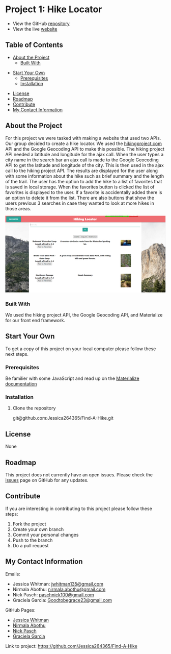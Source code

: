# Project 1: Hike Locator

- View the GitHub [repository](https://github.com/Jessica264365/Find-A-Hike)
- View the live [website](https://jessica264365.github.io/Find-A-Hike/)

## Table of Contents

- [About the Project](https://github.com/Jessica264365/Find-A-Hike#about-the-project)
  - [Built With](https://github.com/Jessica264365/Find-A-Hike#built-with)

* [Start Your Own](https://github.com/Jessica264365/Find-A-Hike#start-your-own)
  - [Prerequisites](https://github.com/Jessica264365/Find-A-Hike#prerequisites)
  - [Installation](https://github.com/Jessica264365/Find-A-Hike#installation)

- [License](https://github.com/Jessica264365/Find-A-Hike#license)
- [Roadmap](https://github.com/Jessica264365/Find-A-Hike#roadmap)
- [Contribute](https://github.com/Jessica264365/Find-A-Hike#contribute)
- [My Contact Information](https://github.com/Jessica264365/Find-A-Hike#my-contact-information)

## About the Project

For this project we were tasked with making a website that used two APIs. Our group decided to create a hike locator. We used the [hikingproject.com](https://www.hikingproject.com/data) API and the Google Geocoding API to make this possible. The hiking project API needed a latitude and longitude for the ajax call. When the user types a city name in the search bar an ajax call is made to the Google Geocoding API to get the latitude and longitude of the city. This is then used in the ajax call to the hiking project API. The results are displayed for the user along with some information about the hike such as brief summary and the length of the trail. The user has the option to add the hike to a list of favorites that is saved in local storage. When the favorites button is clicked the list of favorites is displayed to the user. If a favorite is accidentally added there is an option to delete it from the list. There are also buttons that show the users previous 3 searches in case they wanted to look at more hikes in those areas.

![](/images/hikelocator1.PNG)

### Built With

We used the hiking project API, the Google Geocoding API, and Materialize for our front end framework.

## Start Your Own

To get a copy of this project on your local computer please follow these next steps.

### Prerequisites

Be familier with some JavaScript and read up on the [Materialize documentation](https://materializecss.com/getting-started.html)

### Installation

1. Clone the repository

   git@github.<span></span>com:Jessica264365/Find-A-Hike.git

## License

None

## Roadmap

This project does not currently have an open issues. Please check the [issues](https://github.com/Jessica264365/Find-A-Hike/issues) page on GitHub for any updates.

## Contribute

If you are interesting in contributing to this project please follow these steps:

1. Fork the project
2. Create your own branch
3. Commit your personal changes
4. Push to the branch
5. Do a pull request

## My Contact Information

Emails:

- Jessica Whitman: jwhitman135@gmail.com
- Nirmala Abothu: nirmala.abothu@gmail.com
- Nick Pasch: paschnick100@gmail.com
- Graciela Garcia: Goodtobegrace23@gmail.com

GitHub Pages:

- [Jessica Whitman](https://github.com/Jessica264365)
- [Nirmala Abothu](https://github.com/NirmalaAbothu)
- [Nick Pasch](https://github.com/NickPasch)
- [Graciela Garcia](https://github.com/graciela23garcia)

Link to project: https://github.com/Jessica264365/Find-A-Hike
